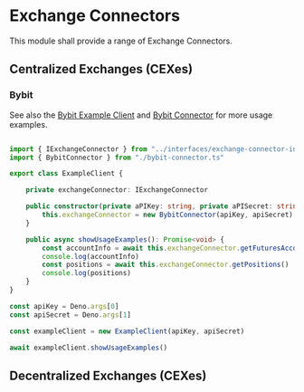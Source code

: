 # Exchange Connectors

This module shall provide a range of Exchange Connectors.

## Centralized Exchanges (CEXes)
### Bybit
See also the [Bybit Example Client](https://github.com/michael-spengler/exchange-connectors/blob/main/src/bybit/usage-example-client.ts) and 
[Bybit Connector](https://github.com/michael-spengler/exchange-connectors/blob/main/src/bybit/bybit-connector.ts) for more usage examples.
```ts 

import { IExchangeConnector } from "../interfaces/exchange-connector-interface.ts"
import { BybitConnector } from "./bybit-connector.ts"

export class ExampleClient {

    private exchangeConnector: IExchangeConnector

    public constructor(private aPIKey: string, private aPISecret: string) {
        this.exchangeConnector = new BybitConnector(apiKey, apiSecret)
    }

    public async showUsageExamples(): Promise<void> {
        const accountInfo = await this.exchangeConnector.getFuturesAccountData()
        console.log(accountInfo)
        const positions = await this.exchangeConnector.getPositions()
        console.log(positions)
    }
}

const apiKey = Deno.args[0]
const apiSecret = Deno.args[1]

const exampleClient = new ExampleClient(apiKey, apiSecret)

await exampleClient.showUsageExamples()

```


## Decentralized Exchanges (CEXes)

